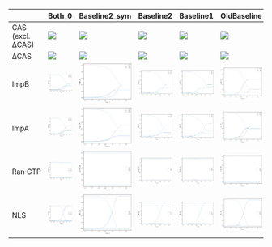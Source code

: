 |                  | Both_0                                                        | Baseline2_sym                                                        | Baseline2                                                        | Baseline1                                                        | OldBaseline                                                        | Both_2                                                        | Only_dCAS_1                                                        | Both_1                                                        | Only_dCAS_2                                                        |
|:-----------------|:--------------------------------------------------------------|:---------------------------------------------------------------------|:-----------------------------------------------------------------|:-----------------------------------------------------------------|:-------------------------------------------------------------------|:--------------------------------------------------------------|:-------------------------------------------------------------------|:--------------------------------------------------------------|:-------------------------------------------------------------------|
| CAS (excl. ΔCAS) | <img style="width:128px" src="Both_0/CAS (excl. ΔCAS).png" /> | <img style="width:128px" src="Baseline2_sym/CAS (excl. ΔCAS).png" /> | <img style="width:128px" src="Baseline2/CAS (excl. ΔCAS).png" /> | <img style="width:128px" src="Baseline1/CAS (excl. ΔCAS).png" /> | <img style="width:128px" src="OldBaseline/CAS (excl. ΔCAS).png" /> | <img style="width:128px" src="Both_2/CAS (excl. ΔCAS).png" /> | <img style="width:128px" src="Only_dCAS_1/CAS (excl. ΔCAS).png" /> | <img style="width:128px" src="Both_1/CAS (excl. ΔCAS).png" /> | <img style="width:128px" src="Only_dCAS_2/CAS (excl. ΔCAS).png" /> |
| ΔCAS             | <img style="width:128px" src="Both_0/ΔCAS.png" />             | <img style="width:128px" src="Baseline2_sym/ΔCAS.png" />             | <img style="width:128px" src="Baseline2/ΔCAS.png" />             | <img style="width:128px" src="Baseline1/ΔCAS.png" />             | <img style="width:128px" src="OldBaseline/ΔCAS.png" />             | <img style="width:128px" src="Both_2/ΔCAS.png" />             | <img style="width:128px" src="Only_dCAS_1/ΔCAS.png" />             | <img style="width:128px" src="Both_1/ΔCAS.png" />             | <img style="width:128px" src="Only_dCAS_2/ΔCAS.png" />             |
| ImpB             | <img style="width:128px" src="Both_0/ImpB.png" />             | <img style="width:128px" src="Baseline2_sym/ImpB.png" />             | <img style="width:128px" src="Baseline2/ImpB.png" />             | <img style="width:128px" src="Baseline1/ImpB.png" />             | <img style="width:128px" src="OldBaseline/ImpB.png" />             | <img style="width:128px" src="Both_2/ImpB.png" />             | <img style="width:128px" src="Only_dCAS_1/ImpB.png" />             | <img style="width:128px" src="Both_1/ImpB.png" />             | <img style="width:128px" src="Only_dCAS_2/ImpB.png" />             |
| ImpA             | <img style="width:128px" src="Both_0/ImpA.png" />             | <img style="width:128px" src="Baseline2_sym/ImpA.png" />             | <img style="width:128px" src="Baseline2/ImpA.png" />             | <img style="width:128px" src="Baseline1/ImpA.png" />             | <img style="width:128px" src="OldBaseline/ImpA.png" />             | <img style="width:128px" src="Both_2/ImpA.png" />             | <img style="width:128px" src="Only_dCAS_1/ImpA.png" />             | <img style="width:128px" src="Both_1/ImpA.png" />             | <img style="width:128px" src="Only_dCAS_2/ImpA.png" />             |
| Ran·GTP          | <img style="width:128px" src="Both_0/Ran·GTP.png" />          | <img style="width:128px" src="Baseline2_sym/Ran·GTP.png" />          | <img style="width:128px" src="Baseline2/Ran·GTP.png" />          | <img style="width:128px" src="Baseline1/Ran·GTP.png" />          | <img style="width:128px" src="OldBaseline/Ran·GTP.png" />          | <img style="width:128px" src="Both_2/Ran·GTP.png" />          | <img style="width:128px" src="Only_dCAS_1/Ran·GTP.png" />          | <img style="width:128px" src="Both_1/Ran·GTP.png" />          | <img style="width:128px" src="Only_dCAS_2/Ran·GTP.png" />          |
| NLS              | <img style="width:128px" src="Both_0/NLS.png" />              | <img style="width:128px" src="Baseline2_sym/NLS.png" />              | <img style="width:128px" src="Baseline2/NLS.png" />              | <img style="width:128px" src="Baseline1/NLS.png" />              | <img style="width:128px" src="OldBaseline/NLS.png" />              | <img style="width:128px" src="Both_2/NLS.png" />              | <img style="width:128px" src="Only_dCAS_1/NLS.png" />              | <img style="width:128px" src="Both_1/NLS.png" />              | <img style="width:128px" src="Only_dCAS_2/NLS.png" />              |
